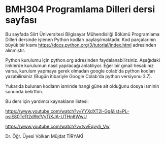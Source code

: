 # BMH304 Programlama Dilleri dersi sayfası

Bu sayfada Siirt Üniversitesi Bilgisayar Mühendisliği Bölümü Programlama Dilleri dersinde işlenen Python kodları paylaşılmaktadır. Kod parçalarının büyük bir kısmı https://docs.python.org/3/tutorial/index.html adresinden alınmıştır. 

Python kurulumu için python.org adresinden faydalanabilirsiniz. Aşağıdaki linklerde kurulumun nasıl yapılacağı anlatılıyor. Eğer bir gmail hesabınız varsa, kurulum yapmaya gerek olmadan google colab'da python kodları yazabilirsiniz (Bugün itibariyle Google Colab'da python versiyonu 3.7). 

Yukarıda bulunan kodların isminde hangi güne ait olduğunu dosya isminin sonunda belirttim.

Bu ders için yardımcı kaynakların listesi:

https://www.youtube.com/watch?v=YYXdXT2l-Gg&list=PL-osiE80TeTt2d9bfVyTiXJA-UTHn6WwU

https://www.youtube.com/watch?v=tvvEqvyh_Vw

Dr. Öğr. Üyesi Volkan Müjdat TİRYAKİ
